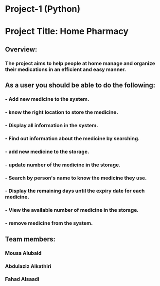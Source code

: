 
# Project-1 (Python)
#   Project Title: Home Pharmacy
## Overview:
### The project aims to help people at home manage and organize their medications in an efficient and easy manner.

## As a user you should be able to do the following:

###    - Add new medicine to the system.
###    - know the right location to store the medicine.
###    - Display all information in the system.
###    - Find out information about the medicine by searching. 
###    - add new medicine to the storage.
###    - update number of the medicine in the storage.
###    - Search by person's name to know the medicine they use.
###    - Display the remaining days until the expiry date for each medicine.
###    - View the available number of medicine in the storage.
###    - remove medicine from the system.


## Team members:
### Mousa Alubaid
### Abdulaziz Alkathiri
### Fahad Alsaadi